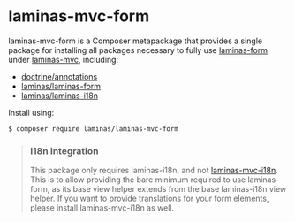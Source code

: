 # laminas-mvc-form

laminas-mvc-form is a Composer metapackage that provides a single package for
installing all packages necessary to fully use [laminas-form](https://docs.laminas.dev/laminas-form)
under [laminas-mvc](https://docs.laminas.dev/laminas-mvc), including:

- [doctrine/annotations](https://www.doctrine-project.org/projects/annotations.html)
- [laminas/laminas-form](https://docs.laminas.dev/laminas-form/)
- [laminas/laminas-i18n](https://docs.laminas.dev/laminas-i18n/)

Install using:

```console
$ composer require laminas/laminas-mvc-form
```

> ### i18n integration
>
> This package only requires laminas-i18n, and not [laminas-mvc-i18n](https://docs.laminas.dev/laminas-mvc-i18n).
> This is to allow providing the bare minimum required to use laminas-form, as its
> base view helper extends from the base laminas-i18n view helper. If you
> want to provide translations for your form elements, please install
> laminas-mvc-i18n as well.
